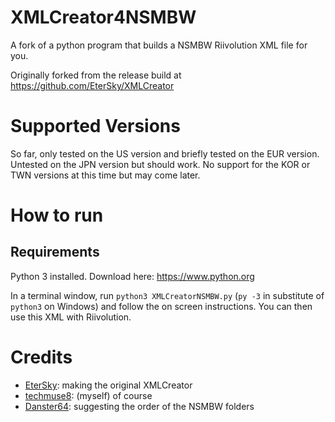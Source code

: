 # XMLCreator4NSMBW
A fork of a python program that builds a NSMBW Riivolution XML file for you.

Originally forked from the release build at https://github.com/EterSky/XMLCreator

# Supported Versions
So far, only tested on the US version and briefly tested on the EUR version. Untested on the JPN version but should work. No support for the KOR or TWN versions at this time but may come later.

# How to run

## Requirements
Python 3 installed. Download here: https://www.python.org

In a terminal window, run `python3 XMLCreatorNSMBW.py` (`py -3` in substitute of `python3` on Windows) and follow the on screen instructions.
You can then use this XML with Riivolution.

# Credits
- [EterSky](https://github.com/EterSky): making the original XMLCreator
- [techmuse8](https://github.com/techmuse8): (myself) of course
- [Danster64](https://github.com/Danster64): suggesting the order of the NSMBW folders
